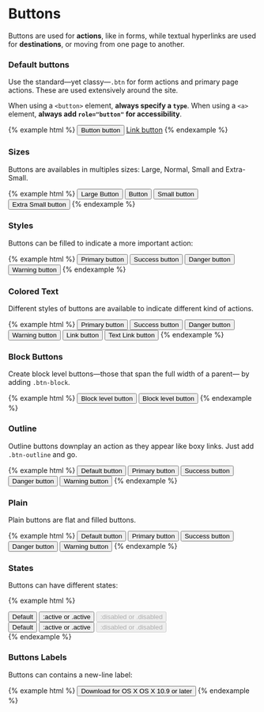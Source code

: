 # Buttons

Buttons are used for **actions**, like in forms, while textual hyperlinks are used for **destinations**, or moving from one page to another.

### Default buttons

Use the standard—yet classy—`.btn` for form actions and primary page actions. These are used extensively around the site.

When using a `<button>` element, **always specify a `type`**. When using a `<a>` element, **always add `role="button"` for accessibility**.

{% example html %}
<button class="btn" type="button">Button button</button>
<a class="btn" href="#" role="button">Link button</a>
{% endexample %}

### Sizes

Buttons are availables in multiples sizes: Large, Normal, Small and Extra-Small.

{% example html %}
<button class="btn btn-lg" type="button">Large Button</button>
<button class="btn" type="button">Button</button>
<button class="btn btn-sm" type="button">Small button</button>
<button class="btn btn-xs" type="button">Extra Small button</button>
{% endexample %}

### Styles

Buttons can be filled to indicate a more important action:

{% example html %}
<button class="btn btn-primary" type="button">Primary button</button>
<button class="btn btn-success" type="button">Success button</button>
<button class="btn btn-danger" type="button">Danger button</button>
<button class="btn btn-warning" type="button">Warning button</button>
{% endexample %}

### Colored Text

Different styles of buttons are available to indicate different kind of actions.

{% example html %}
<button class="btn btn-text-primary" type="button">Primary button</button>
<button class="btn btn-text-success" type="button">Success button</button>
<button class="btn btn-text-danger" type="button">Danger button</button>
<button class="btn btn-text-warning" type="button">Warning button</button>
<button class="btn btn-link" type="button">Link button</button>
<button class="btn btn-text-link" type="button">Text Link button</button>
{% endexample %}

### Block Buttons

Create block level buttons—those that span the full width of a parent— by adding `.btn-block`.

{% example html %}
<button type="button" class="btn btn-primary btn-lg btn-block">Block level button</button>
<button type="button" class="btn btn-lg btn-block">Block level button</button>
{% endexample %}

### Outline

Outline buttons downplay an action as they appear like boxy links. Just add `.btn-outline` and go.

{% example html %}
<button class="btn btn-count" type="button">Default button</button>
<button class="btn btn-primary btn-outline" type="button">Primary button</button>
<button class="btn btn-success btn-outline" type="button">Success button</button>
<button class="btn btn-danger btn-outline" type="button">Danger button</button>
<button class="btn btn-warning btn-outline" type="button">Warning button</button>
{% endexample %}

### Plain

Plain buttons are flat and filled buttons.

{% example html %}
<button class="btn btn-plain" type="button">Default button</button>
<button class="btn btn-primary btn-plain" type="button">Primary button</button>
<button class="btn btn-success btn-plain" type="button">Success button</button>
<button class="btn btn-danger btn-plain" type="button">Danger button</button>
<button class="btn btn-warning btn-plain" type="button">Warning button</button>
{% endexample %}

### States

Buttons can have different states:

{% example html %}
<div class="btn-toolbar">
    <button class="btn" type="button">Default</button>
    <button class="btn active" type="button">:active or .active</button>
    <button class="btn" disabled type="button">:disabled or .disabled</button>
</div>
<div class="btn-toolbar">
    <button class="btn btn-primary" type="button">Default</button>
    <button class="btn btn-primary active" type="button">:active or .active</button>
    <button class="btn btn-primary" disabled type="button">:disabled or .disabled</button>
</div>
{% endexample %}

### Buttons Labels

Buttons can contains a new-line label:

{% example html %}
<button class="btn btn-primary btn-block" type="button">
    Download for OS X
    <span class="btn-label">OS X 10.9 or later</span>
</button>
{% endexample %}

